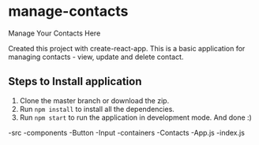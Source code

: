 # manage-contacts
Manage Your Contacts Here

Created this project with create-react-app. This is a basic application for managing contacts - view, update and delete contact.
## Steps to Install application
1. Clone the master branch or download the zip.
2. Run `npm install` to install all the dependencies.
3. Run `npm start` to run the application in development mode.
And done :)

-src
  -components
      -Button
      -Input
  -containers
      -Contacts
  -App.js
  -index.js


